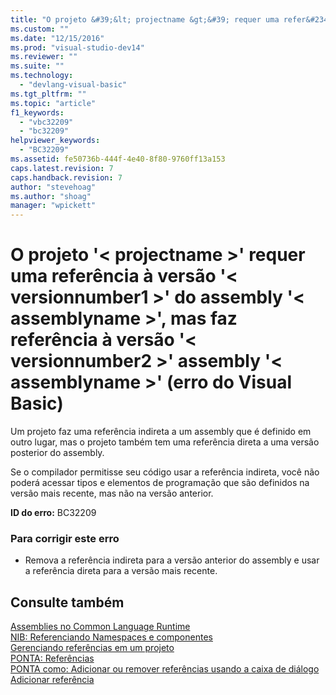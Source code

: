 ```yaml
---
title: "O projeto &#39;&lt; projectname &gt;&#39; requer uma refer&#234;ncia &#224; vers&#227;o &#39;&lt; versionnumber1 &gt;&#39; do assembly &#39;&lt; assemblyname &gt;&#39;, mas faz refer&#234;ncia &#224; vers&#227;o &#39;&lt; versionnumber2 &gt;&#39; assembly &#39;&lt; assemblyname &gt;&#39; (erro do Visual Basic) | Microsoft Docs"
ms.custom: ""
ms.date: "12/15/2016"
ms.prod: "visual-studio-dev14"
ms.reviewer: ""
ms.suite: ""
ms.technology: 
  - "devlang-visual-basic"
ms.tgt_pltfrm: ""
ms.topic: "article"
f1_keywords: 
  - "vbc32209"
  - "bc32209"
helpviewer_keywords: 
  - "BC32209"
ms.assetid: fe50736b-444f-4e40-8f80-9760ff13a153
caps.latest.revision: 7
caps.handback.revision: 7
author: "stevehoag"
ms.author: "shoag"
manager: "wpickett"
---
```

# O projeto &#39;&lt; projectname &gt;&#39; requer uma refer&#234;ncia &#224; vers&#227;o &#39;&lt; versionnumber1 &gt;&#39; do assembly &#39;&lt; assemblyname &gt;&#39;, mas faz refer&#234;ncia &#224; vers&#227;o &#39;&lt; versionnumber2 &gt;&#39; assembly &#39;&lt; assemblyname &gt;&#39; (erro do Visual Basic)
Um projeto faz uma referência indireta a um assembly que é definido em outro lugar, mas o projeto também tem uma referência direta a uma versão posterior do assembly.  
  
 Se o compilador permitisse seu código usar a referência indireta, você não poderá acessar tipos e elementos de programação que são definidos na versão mais recente, mas não na versão anterior.  
  
 **ID do erro:** BC32209  
  
### Para corrigir este erro  
  
-   Remova a referência indireta para a versão anterior do assembly e usar a referência direta para a versão mais recente.  
  
## Consulte também  
 [Assemblies no Common Language Runtime](../Topic/Assemblies%20in%20the%20Common%20Language%20Runtime.md)   
 [NIB: Referenciando Namespaces e componentes](http://msdn.microsoft.com/pt-br/568fa759-796b-44cd-bf5e-1cf8de6e38fd)   
 [Gerenciando referências em um projeto](/visual-studio/ide/managing-references-in-a-project)   
 [PONTA: Referências](http://msdn.microsoft.com/pt-br/910912ce-0dc9-4569-9274-32c44a20cb2c)   
 [PONTA como: Adicionar ou remover referências usando a caixa de diálogo Adicionar referência](http://msdn.microsoft.com/pt-br/3bd75d61-f00c-47c0-86a2-dd1f20e231c9)